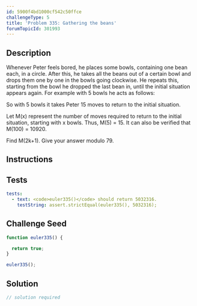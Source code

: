 ```yaml
---
id: 5900f4bd1000cf542c50ffce
challengeType: 5
title: 'Problem 335: Gathering the beans'
forumTopicId: 301993
---
```


## Description

<section id='description'>

Whenever Peter feels bored, he places some bowls, containing one bean each, in a circle. After this, he takes all the beans out of a certain bowl and drops them one by one in the bowls going clockwise. He repeats this, starting from the bowl he dropped the last bean in, until the initial situation appears again. For example with 5 bowls he acts as follows:

So with 5 bowls it takes Peter 15 moves to return to the initial situation.

Let M(x) represent the number of moves required to return to the initial situation, starting with x bowls. Thus, M(5) = 15. It can also be verified that M(100) = 10920.

Find M(2k+1). Give your answer modulo 79.

</section>

## Instructions

<section id='instructions'>

</section>

## Tests

<section id='tests'>

```yml
tests:
  - text: <code>euler335()</code> should return 5032316.
    testString: assert.strictEqual(euler335(), 5032316);

```

</section>

## Challenge Seed

<section id='challengeSeed'>

<div id='js-seed'>

```js
function euler335() {

  return true;
}

euler335();
```

</div>

</section>

## Solution

<section id='solution'>

```js
// solution required
```

</section>
